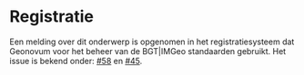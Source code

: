 Registratie
===========

Een melding over dit onderwerp is opgenomen in het registratiesysteem dat
Geonovum voor het beheer van de BGT\|IMGeo standaarden gebruikt. Het issue is
bekend onder: [#58](https://github.com/Geonovum/IMGeo2018/issues/58) en
[#45](https://github.com/Geonovum/IMGeo2018/issues/45>).
